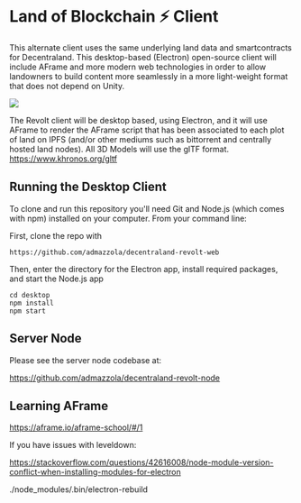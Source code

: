 

# Land of Blockchain ⚡  Client


This alternate client uses the same underlying land data and smartcontracts for Decentraland. This desktop-based (Electron) open-source client will include AFrame and more modern web technologies in order to allow landowners to build content more seamlessly in a more light-weight format that does not depend on Unity.

![](http://i.imgur.com/mmotzLwr.png)


The Revolt client will be desktop based, using Electron, and it will use AFrame to render the AFrame script that has been associated to each plot of land on IPFS (and/or other mediums such as bittorrent and centrally hosted land nodes).  All 3D Models will use the glTF format. https://www.khronos.org/gltf


## Running the Desktop Client   

To clone and run this repository you'll need Git and Node.js (which comes with npm) installed on your computer. From your command line:

   First, clone the repo with

   ```
   https://github.com/admazzola/decentraland-revolt-web
   ```

   Then, enter the directory for the Electron app, install required packages, and start the Node.js app

   ```
   cd desktop
   npm install
   npm start
   ```

## Server Node

Please see the server node codebase at:

https://github.com/admazzola/decentraland-revolt-node

## Learning AFrame

https://aframe.io/aframe-school/#/1



If you have issues with leveldown:

https://stackoverflow.com/questions/42616008/node-module-version-conflict-when-installing-modules-for-electron

 ./node_modules/.bin/electron-rebuild
